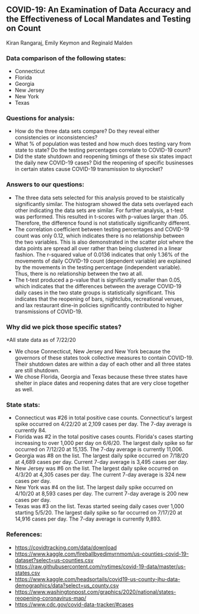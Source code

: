 ## COVID-19: An Examination of Data Accuracy and the Effectiveness of Local Mandates and Testing on Count
Kiran Rangaraj, Emily Keymon and Reginald Malden


### Data comparison of the following states:
* Connecticut
* Florida
* Georgia
* New Jersey
* New York
* Texas

### Questions for analysis:
* How do the three data sets compare?  Do they reveal either consistencies or inconsistencies?
* What % of population was tested and how much does testing vary from state to state? Do the testing percentages correlate to COVID-19 count?
* Did the state shutdown and reopening timings of these six states impact the daily new COVID-19 cases? Did the reopening of specific businesses in certain states cause COVID-19 transmission to skyrocket?

### Answers to our questions:
*  The three data sets selected for this analysis proved to be staistically significantly similar.  The histogram showed the data sets overlayed each other indicating the data sets are similar.  For further analysis, a t-test was performed.  This resulted in t-scores with p-values larger than .05.  Therefore, the difference found is not statistically significanlty different.
* The correlation coefficient between testing percentages and COVID-19 count was only 0.12, which indicates there is no relationship between the two variables. This is also demonstrated in the scatter plot where the data points are spread all over rather than being clustered in a linear fashion. The r-squared value of 0.0136 indicates that only 1.36% of the movements of daily COVID-19 count (dependent variable) are explained by the movements in the testing percentage (independent variable). Thus, there is no relationship between the two at all.
* The t-test produced a p-value that is significantly smaller than 0.05, which indicates that the differences between the average COVID-19 daily cases in the two state groups is statistically significant. This indicates that the reopening of bars, nightclubs, recreational venues, and lax restaurant dine-in policies significantly contributed to higher transmissions of COVID-19.

### Why did we pick those specific states?
*All state data as of 7/22/20

* We chose Connecticut, New Jersey and New York because the governors of these states took collective measures to contain COVID-19.  Their shutdown dates are within a day of each other and all three states are still shutdown.
* We chose Florida, Georgia and Texas because these three states have shelter in place dates and reopening dates that are very close together as well.

### State stats:
* Connecticut was #26 in total positive case counts.  Connecticut's largest spike occurred on 4/22/20 at 2,109 cases per day.  The 7-day average is currently 84.
* Florida was #2 in the total positive cases counts. Florida's cases starting increasing to over 1,000 per day on 6/6/20.  The largest daily spike so far occurred on 7/12/20 at 15,135.  The 7-day average is currently 11,006.  
* Georgia was #8 on the list.  The largest daily spike occurred on 7/18/20 at 4,689 cases per day.  Current 7-day average is 3,495 cases per day.  
* New Jersey was #6  on the list.  The largest daily spike occurred on 4/3/20 at 4,305 cases per day.  The current 7-day average is 324 new cases per day.
* New York was #4 on the list.  The largest daily spike occurred on 4/10/20 at 8,593 cases per day.  The current 7-day average is 200 new cases per day.  
* Texas was #3 on the list.  Texas started seeing daily cases over 1,000 starting 5/5/20.  The largest daily spike so far occurred on 7/17/20 at 14,916 cases per day.  The 7-day average is currently 9,893.



### References:
* https://covidtracking.com/data/download
* https://www.kaggle.com/fireballbyedimyrnmom/us-counties-covid-19-dataset?select=us-counties.csv
* https://raw.githubusercontent.com/nytimes/covid-19-data/master/us-states.csv
* https://www.kaggle.com/headsortails/covid19-us-county-jhu-data-demographics/data?select=us_county.csv
* https://www.washingtonpost.com/graphics/2020/national/states-reopening-coronavirus-map/
* https://www.cdc.gov/covid-data-tracker/#cases
